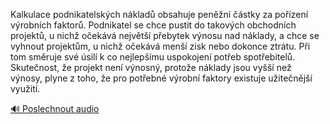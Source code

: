 
Kalkulace podnikatelských nákladů obsahuje peněžní částky za pořízení výrobních faktorů. Podnikatel se chce pustit do takových obchodních projektů, u nichž očekává největší přebytek výnosu nad náklady, a chce se vyhnout projektům, u nichž očekává menší zisk nebo dokonce ztrátu. Při tom směruje své úsilí k co nejlepšímu uspokojení potřeb spotřebitelů. Skutečnost, že projekt není výnosný, protože náklady jsou vyšší než výnosy, plyne z toho, že pro potřebné výrobní faktory existuje užitečnější využití.

[🔊 Poslechnout audio](/data/7-paragraphs/audio/chapter_62/para_009-Kalkulace-podnikatelskch-nklad-obsahuje-penn.mp3)
